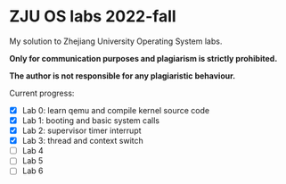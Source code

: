 # ZJU OS labs 2022-fall
My solution to Zhejiang University Operating System labs.

**Only for communication purposes and plagiarism is strictly prohibited.**

**The author is not responsible for any plagiaristic behaviour.**

Current progress:
- [x] Lab 0: learn qemu and compile kernel source code
- [x] Lab 1: booting and basic system calls
- [x] Lab 2: supervisor timer interrupt
- [x] Lab 3: thread and context switch
- [ ] Lab 4
- [ ] Lab 5
- [ ] Lab 6
